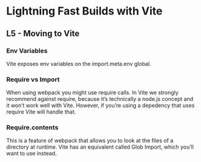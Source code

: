 # Lightning Fast Builds with Vite

## L5 - Moving to Vite

### Env Variables

Vite exposes env variables on the import.meta.env global.

### Require vs Import

When using webpack you might use require calls. In Vite we strongly recommend against require, because it’s technically a node.js concept and it won’t work well with Vite. However, if you’re using a depedency that uses require Vite will handle that.

### Require.contents

This is a feature of webpack that allows you to look at the files of a directory at runtime. Vite has an equivalent called Glob Import, which you’ll want to use instead.
